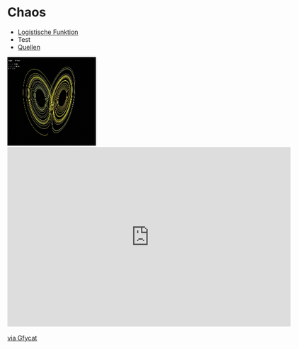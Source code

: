 # Chaos

* [Logistische Funktion](https://www.geogebra.org/m/mbznmn6k)
* Test
* [Quellen](Quellennachweis.pdf)

<img src="TangibleSeparateGrison-mobile.gif" width="200" height="200"/>
<iframe src='https://gfycat.com/ifr/FlickeringMixedAmericanbulldog' frameborder='0' scrolling='no' allowfullscreen width='640' height='405'></iframe><p> <a href="https://gfycat.com/flickeringmixedamericanbulldog-double-pendulum-runga-kutta-opengl">via Gfycat</a></p>
